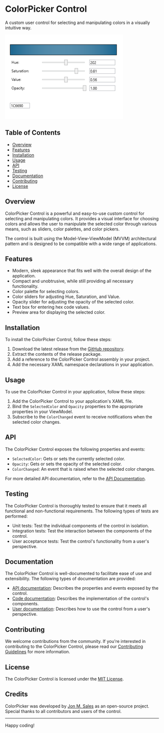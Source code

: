 # ColorPicker Control

A custom user control for selecting and manipulating colors in a visually intuitive way.

![ColorPicker Control](ColorPicker.png)

## Table of Contents

- [Overview](#overview)
- [Features](#features)
- [Installation](#installation)
- [Usage](#usage)
- [API](#api)
- [Testing](#testing)
- [Documentation](#documentation)
- [Contributing](#contributing)
- [License](#license)

## Overview

ColorPicker Control is a powerful and easy-to-use custom control for selecting and manipulating colors. It provides a visual interface for choosing colors and allows the user to manipulate the selected color through various means, such as sliders, color palettes, and color pickers.

The control is built using the Model-View-ViewModel (MVVM) architectural pattern and is designed to be compatible with a wide range of applications.

## Features

- Modern, sleek appearance that fits well with the overall design of the application.
- Compact and unobtrusive, while still providing all necessary functionality.
- Color palette for selecting colors.
- Color sliders for adjusting Hue, Saturation, and Value.
- Opacity slider for adjusting the opacity of the selected color.
- Text box for entering hex code values.
- Preview area for displaying the selected color.

## Installation

To install the ColorPicker Control, follow these steps:

1. Download the latest release from the [GitHub repository](https://github.com/YourRepo/ColorPickerControl/releases).
2. Extract the contents of the release package.
3. Add a reference to the ColorPicker Control assembly in your project.
4. Add the necessary XAML namespace declarations in your application.

## Usage

To use the ColorPicker Control in your application, follow these steps:

1. Add the ColorPicker Control to your application's XAML file.
2. Bind the `SelectedColor` and `Opacity` properties to the appropriate properties in your ViewModel.
3. Subscribe to the `ColorChanged` event to receive notifications when the selected color changes.

## API

The ColorPicker Control exposes the following properties and events:

- `SelectedColor`: Gets or sets the currently selected color.
- `Opacity`: Gets or sets the opacity of the selected color.
- `ColorChanged`: An event that is raised when the selected color changes.

For more detailed API documentation, refer to the [API Documentation](./docs/api.md).

## Testing

The ColorPicker Control is thoroughly tested to ensure that it meets all functional and non-functional requirements. The following types of tests are performed:

- Unit tests: Test the individual components of the control in isolation.
- Integration tests: Test the interaction between the components of the control.
- User acceptance tests: Test the control's functionality from a user's perspective.

## Documentation

The ColorPicker Control is well-documented to facilitate ease of use and extensibility. The following types of documentation are provided:

- [API documentation](./docs/api.md): Describes the properties and events exposed by the control.
- [Code documentation](./docs/code.md): Describes the implementation of the control's components.
- [User documentation](./docs/user.md): Describes how to use the control from a user's perspective.

## Contributing

We welcome contributions from the community. If you're interested in contributing to the ColorPicker Control, please read our [Contributing Guidelines](./CONTRIBUTING.md) for more information.

## License

The ColorPicker Control is licensed under the [MIT License](./LICENSE).


## Credits

ColorPicker  was developed by [Jon M. Sales](mailto:jonsales@jonmsales.com) as an open-source project. Special thanks to all contributors and users of the control.

---

Happy coding!